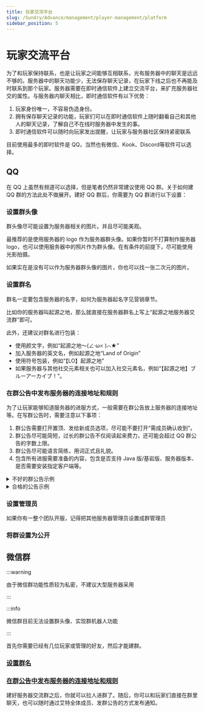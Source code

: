```yaml
---
title: 玩家交流平台
slug: /Sundry/Advance/management/player-management/platform
sidebar_position: 5
---
```


# 玩家交流平台

为了和玩家保持联系，也是让玩家之间能够互相联系，光有服务器中的聊天是远远不够的。服务器中的聊天功能少，无法保存聊天记录，在玩家下线之后也不再能及时联系到那个玩家。服务器需要在即时通信软件上建立交流平台，来扩充服务器社交的属性。与服务器内聊天相比，即时通信软件有以下优势：

1. 玩家身份唯一，不容易伪造身份。
2. 拥有保存聊天记录的功能，玩家们可以在即时通信软件上随时翻看自己和其他人的聊天记录，了解自己不在线时服务器中发生的事。
3. 即时通信软件可以随时向玩家发出提醒，让玩家与服务器社区保持紧密联系

目前使用最多的即时软件是 QQ，当然也有微信、Kook、Discord<!--、T＊＊＊＊＊＊＊-->等软件可以选择。

## QQ

在 QQ 上虽然有频道可以选择，但是笔者仍然非常建议使用 QQ 群。关于如何建 QQ 群的方法此处不做展开。建好 QQ 群后，你需要为 QQ 群进行以下设置：

### 设置群头像

群头像尽可能设置为服务器相关的图片。并且尽可能美观。

最推荐的是使用服务器的 logo 作为服务器群头像<!--，如果你还没有服务器 logo，可以按照后面营销章节学习设计 logo-->。如果你暂时不打算制作服务器 logo，也可以使用服务器中的照片作为群头像。在有条件的前提下，尽可能使用光影拍摄。

如果实在是没有可以作为服务器群头像的图片，你也可以找一张二次元的图片。

### 设置群名

群名一定要包含服务器的名字，如何为服务器起名字见营销章节。

比如你的服务器叫起源之地，那么就直接在服务器群名上写上“起源之地服务器交流群”即可。

此外，还建议对群名进行包装：

- 使用颜文字，例如“起源之地～(∠·ω< )⌒★”
- 加入服务器的英文名，例如起源之地“Land of Origin”
- 使用符号包装，例如“【LO】起源之地”
- 如果服务器与其他社交元素相关也可以加入社交元素名，例如“【起源之地】ブルーアーカイブ！”。

### 在群公告中发布服务器的连接地址和规则

为了让玩家能够知道服务器的进服方式，一般需要在群公告放上服务器的连接地址等。在写群公告时，需要注意以下事项：

1. 群公告需要打开置顶、发给新成员选项，尽可能不要打开“需成员确认收到”。
2. 群公告尽可能简短，过长的群公告不仅阅读起来费力，还可能会超过 QQ 群公告的字数上限。
3. 群公告尽可能语言简练，用词正式且礼貌。
4. 包含所有进服需要准备的内容，包含是否支持 Java 版/基岩版、服务器版本、是否需要安装指定客户端等。

<details>
    <summary>不好的群公告示例</summary>

> 8aka.org:33825  

没有写明游戏版本。

> Java 版服务器连接地址 8aka.org 端口 33825  

连接地址并没有直接写可复制粘贴到游戏内的格式，容易误导玩家。如果上述服务器支持互通，那么他并没有写上服务器支持互通。

> 服务器支持基岩版，不支持 Java 版  
> 连接地址：8aka.org  
> 端口：33825  

没有写明支持的游戏版本，如果此服务器不支持最新版，那么将导致大量新玩家无法立即进服，因为大部分玩家下载的基岩版都是保持最新版。

> Java 版连接地址：8aka.org:33825，版本 1.8-1.21  
> 基岩版连接地址：8aka.org，端口 33825，版本 1.21.20-21  
> 别管我问这问那的，几把爱进不进，进不去从自己身上找问题  

群公告包含不友善的用词。

</details>

<details>
    <summary>合格的公告示例</summary>

> 服务器仅支持基岩版  
> 连接地址 8aka.org 端口 33825  
> 版本支持 1.21.20-21  
> 如果进不去服务器请看其他置顶群公告，有解决方式，实在看不懂可以问群主  

---

> 欢迎来到起源之地服务器！
> ⚠️进服前请详细阅读本公告！⚠️
> Java 版进服地址：8aka.org:33825  
> 版本支持：1.8-1.21.1  
> 基岩版进服地址：8aka.org 端口：33825  
> 版本支持：1.21.0-1.21.21  
> 进入服务器前，请阅读服规：8aka.org/landoforigin  

---

> ⚠️服务器连接要求：  
> Java 版 1.21  
> 💻服务器 IP 地址：  
> mc.8aka.org  
> ⚠️注意事项：  
>
> 1. 服务器有多世界系统，玩家们可以通过主菜单中的维度传送服菜单进行维度传送；一般情况下，主世界维度和第二世界维度可用于给玩家们建造生存，且没有特殊情况不会换挡；资源世界维度用于给玩家们获得资源，每隔一段时间会重置一次，并且该维度所附属的地狱和末地与主世界维度不相通
> 2. 服务器安装有拓展玩法，需要在添加服务器时请将服务器资源包改为启用
> 3. 建议玩家们在加入服务器前安装 JEI(用于查看物品配方)、钠和锂 (优化客户端) 模组，也可以考虑添加部分玩家们在群文件中分享的一些适用于玩家们使用的模组整合包  
> (改编自“天空之城”玩家群)

---

> 暑假服已开启！  
> 插件生存服 (手机可进服，连接地址见基岩版)  
> 连接地址暂定为：  
> java 版 mc.8aka.org:19934  
> 基岩版 mc.8aka.org 端口 19934  
> 版本：游戏内容截至荒野更新 (1.19)，java 版推荐使用 1.19 及以上版本，最低支持 1.8，基岩版支持 1.21.0-2 和最新版  
> 即使使用基岩版 (手机版) 进服，游戏特性也和 java 版相同  
> 根据投票的结果，服务器暑假服的玩法定为插件生存服  
> 考虑到原版生存和生电玩法的票数同样很高，后续我们会积极准备这两种玩法，并在后续开设新服务器时考虑  
> 目前由于服务器刚刚起步，插件很少，各位玩家可以先开荒，插件将会陆续添加  
> 雾中人整合包模组服 (仅支持 windows，手机和 macos 无法运行整合包)  
> 连接地址 mc.8aka.org:38204  
> 模组整合包可在群文件的“国际服安装包”中找到  
> 雾中人是一款模组，主要以恐怖为主题，这个整合包还添加了一些其他的怪物和装备来丰富游戏内容  
> 由于此服务器消耗大量计算资源且热度较低，有时可能进入休眠，不会随时开放，如果无法连接服务器，暂时请主动提醒管理员开服，后续我们会开发相关软件让你能够在聊天群中自助唤醒服务器  
> (改编自“新月国际服”玩家群)

---

> 起源之地服务器 游玩规则
> 欢迎加入起源之地服务器，为了确保每位玩家都能享受愉快的游戏体验，请遵守以下基本原则：
>
> 1. 尊重他人：保持礼貌，不进行任何形式的骚扰或歧视。
> 2. 禁止作弊：不得使用作弊工具或利用游戏漏洞。
> 3. 保护财产：尊重他人劳动成果，不破坏或窃取他人物品。
> 4. 遵守 PVP 规则：在允许 PVP 的区域进行对战，避免恶意攻击。
> 5. 文明聊天：在公共聊天中保持文明，不发布不当言论。
> 6. 合理建造：在指定区域内建造，不侵犯他人领地。
> 7. 资源使用：合理使用资源，避免影响服务器性能。
> 8. 举报机制：发现违规行为，请及时向管理员举报。
> 9. 社区活动：积极参与服务器组织的活动，促进社区交流。
> 10. 特定模式规则：根据游戏模式 (生存、创造等) 遵守相应规则。
> 11. 赞助者特权：尊重赞助者，他们为服务器提供了支持。
> 12. 维护通知：关注服务器维护和更新通知，以免影响游戏。
> 违反规则将受到警告或封禁处理。我们期待与你共同营造一个和谐、有趣的游戏环境。
> 感谢你的理解与合作。  
> (改编自“天空之城”玩家群)

---

> 本群总规：
>
> 1. 严禁发布违法、涉政、恐怖、暴力、血腥、故意儒玛，闹紫砂以及其他令人不适的文字、图片、表情
> 2. 无论原因，严禁在群内发生任何形式的争吵
> 3. 本群允许进行轻度发癫和啬图，切记不能影响其他成员的正常聊天，图片不能过于擦边
> 4. 可以刷图刷屏 (包括戳一戳)，但是不能影响其他群友聊天，评判标准为其他群友正在讨论或开始其他话题，说“别刷了”不算
> 5. 严禁以任何行为恐吓、侮辱、排挤其他群员，禁止在群内透露他人个人隐私，如有发现直接按照群最高处罚制度处理
> 6. 开玩笑应当适度，若因小玩笑发生争吵，应当道歉或者私下以更好的方式解决
> 7. 头衔 (称号) 可以在群里艾特群主或者私信群主索要，每个艾特群主都会看到，但不一定会回复
> 8. 禁止任何形式的宣传，包括但不限于广告和宣群  
> 本群处罚制度：1 次十分钟，2 次一小时，3 次十二小时，4 次一天，5 次移出本群 (行为较严重的按*3 起步)
> 本规则即日起效，以往一概不论
> 以上规则解释权归群主所有

---

</details>

### 设置管理员

如果你有一整个团队开服，记得把其他服务器管理员设置成群管理员  

### 将群设置为公开

<!--进入群聊天界面，点击右上角的“三”，点击群号和二维码，-->

## 微信群

:::warning

由于微信群功能性质较为私密，不建议大型服务器采用

:::

:::info

微信群目前无法设置群头像、实现群机器人功能

:::

首先你需要已经有几位玩家或管理的好友，然后才能建群。

### [设置群名](#设置群名)

### [在群公告中发布服务器的连接地址和规则](#在群公告中发布服务器的连接地址和规则)

<!--## Kook

## Discord

## T＊＊＊＊＊＊＊

## 论坛网站-->

建好服务器交流群之后，你就可以拉人进群了。随后，你可以和玩家们直接在群里聊天，也可以随时通过艾特全体成员、发群公告的方式发布通知。  
